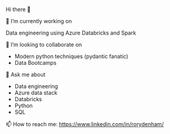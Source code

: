 Hi there 👋

🔭 I’m currently working on

Data engineering using Azure Databricks and Spark

👯 I’m looking to collaborate on

- Modern python techniques (pydantic fanatic)
- Data Bootcamps

💬 Ask me about

- Data engineering
- Azure data stack
- Databricks
- Python
- SQL

📫 How to reach me: https://www.linkedin.com/in/rorydenham/
